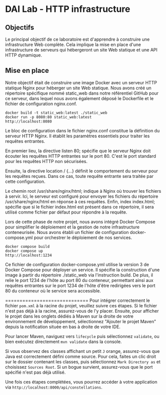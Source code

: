 DAI Lab - HTTP infrastructure
=============================

## Objectifs

Le principal objectif de ce laboratoire est d'apprendre à construire une infrastructure Web complète. Cela implique la mise en place d'une infrastructure de serveurs qui hébergeront un site Web statique et une API HTTP dynamique.

## Mise en place

Notre objectif était de construire une image Docker avec un serveur HTTP statique Nginx pour héberger un site Web statique.
Nous avons créé un répertoire spécifique nommé static_web dans notre référentiel GitHub pour ce serveur, dans lequel nous avons également déposé le Dockerfile et le fichier de configuration nginx.conf.

```
docker build -t static_web:latest ./static_web
docker run -p 8080:80 static_web:latest
http://localhost:8080
```

Le bloc de configuration dans le fichier nginx.conf constitue la définition du serveur HTTP Nginx. Il établit les paramètres essentiels pour traiter les requêtes entrantes.

En premier lieu, la directive listen 80; spécifie que le serveur Nginx doit écouter les requêtes HTTP entrantes sur le port 80. C'est le port standard pour les requêtes HTTP non sécurisées.

Ensuite, la directive location / {...} définit le comportement du serveur pour les requêtes reçues. Dans ce cas, toute requête entrante sera traitée par cette configuration.

Le chemin root /usr/share/nginx/html; indique à Nginx où trouver les fichiers à servir. Ici, le serveur est configuré pour envoyer les fichiers du répertoire /usr/share/nginx/html en réponse à ces requêtes. 
Enfin, index index.html; spécifie que si le fichier index.html est présent dans ce répertoire, il sera utilisé comme fichier par défaut pour répondre à la requête.

Lors de cette phase de notre projet, nous avons intégré Docker Compose pour simplifier le déploiement et la gestion de notre infrastructure conteneurisée. Nous avons établi un fichier de configuration docker-compose.yml pour orchestrer le déploiement de nos services.

```
docker compose build
docker compose up
http://localhost:1234
```

Ce fichier de configuration docker-compose.yml utilise la version 3 de Docker Compose pour déployer un service.
Il spécifie la construction d'une image à partir du répertoire ./static_web via l'instruction build. 
De plus, il relie le port 1234 de l'hôte au port 80 du conteneur, permettant ainsi aux requêtes entrantes sur le port 1234 de l'hôte d'être redirigées vers le port 80 du conteneur où le service sera accessible.

=============================
Pour intégrer correctement le fichier `pom.xml` à la racine du projet, veuillez suivre ces étapes. Si le fichier n'est pas déjà à la racine, assurez-vous de l'y placer. 
Ensuite, pour afficher le projet dans les onglets dédiés à Maven sur la droite de votre environnement de développement, sélectionnez "Ajouter le projet Maven" depuis la notification située en bas à droite de votre IDE.

Pour lancer Maven, naviguez vers `lifecycle` puis sélectionnez `validate`, ou bien exécutez directement `mvn validate` dans la console.

Si vous observez des classes affichant un petit `J` orange, assurez-vous que Java est correctement défini comme source. Pour cela, faites un clic droit sur le dossier contenant les classes, puis sélectionnez `Mark Directory as` et choisissez `Sources Root`. 
Si un bogue survient, assurez-vous que le port spécifié n'est pas déjà utilisé.

Une fois ces étapes complétées, vous pourrez accéder à votre application via `http://localhost:8000/api/constellations`.

